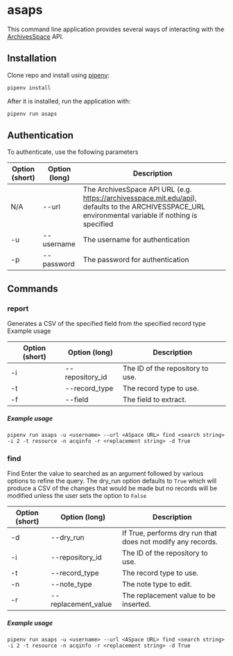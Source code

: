 # asaps

This command line application provides several ways of interacting with the [ArchivesSpace](https://github.com/archivesspace/archivesspace) API.

## Installation
Clone repo and install using [pipenv](https://github.com/pypa/pipenv):
```bash
pipenv install
```
After it is installed, run the application with:
```bash
pipenv run asaps
```

## Authentication

To authenticate, use the following parameters

Option (short) | Option (long) | Description
------ | ------ | -------
N/A | --url | The ArchivesSpace API URL (e.g. https://archivesspace.mit.edu/api), defaults to the ARCHIVESSPACE_URL environmental variable if nothing is specified
-u | --username | The username for authentication
-p | --password | The password for authentication

## Commands
### report
Generates a CSV of the specified field from the specified record type
Example usage

Option (short) | Option (long) | Description
------ | ------ | -------
-i | --repository_id | The ID of the repository to use.
-t | --record_type | The record type to use.
-f | --field | The field to extract.

##### Example usage

`pipenv run asaps -u <username> --url <ASpace URL> find <search string> -i 2 -t resource -n acqinfo -r <replacement string> -d True`

### find
Find Enter the value to searched as an argument followed by various options to refine the query. The dry_run option defaults to `True` which will produce a CSV of the changes that would be made but no records will be modified unless the user sets the option to `False`

Option (short) | Option (long) | Description
------ | ------ | -------
-d | --dry_run | If True, performs dry run that does not modify any records.
-i | --repository_id | The ID of the repository to use.
-t | --record_type | The record type to use.
-n | --note_type | The note type to edit.
-r | --replacement_value | The replacement value to be inserted.

##### Example usage
`pipenv run asaps -u <username> --url <ASpace URL> find <search string> -i 2 -t resource -n acqinfo -r <replacement string> -d True`
